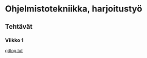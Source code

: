 # Ohjelmistotekniikka, harjoitustyö
## Tehtävät
### Viikko 1

[gitlog.txt](https://github.com/sofmakin/ot-harjoitustyo/blob/master/laskarit/viikko1/gitlog.txt)

